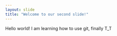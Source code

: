 ```yaml
---
layout: slide
title: "Welcome to our second slide!"
---
```

Hello world!
I am learning how to use git, finally T_T